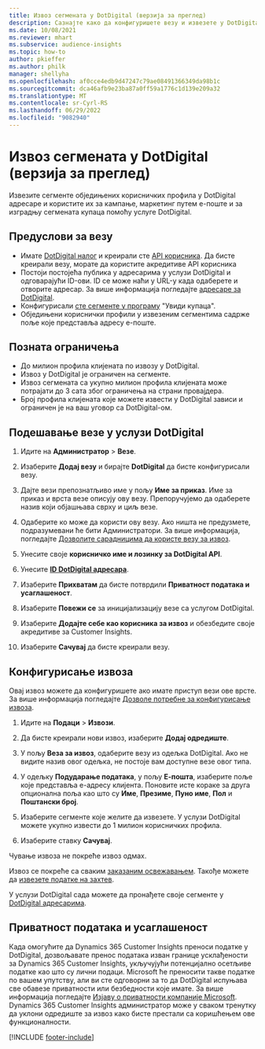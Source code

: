 ```yaml
---
title: Извоз сегмената у DotDigital (верзија за преглед)
description: Сазнајте како да конфигуришете везу и извезете у DotDigital.
ms.date: 10/08/2021
ms.reviewer: mhart
ms.subservice: audience-insights
ms.topic: how-to
author: pkieffer
ms.author: philk
manager: shellyha
ms.openlocfilehash: af0cce4edb9d47247c79ae08491366349da98b1c
ms.sourcegitcommit: dca46afb9e23ba87a0ff59a1776c1d139e209a32
ms.translationtype: MT
ms.contentlocale: sr-Cyrl-RS
ms.lasthandoff: 06/29/2022
ms.locfileid: "9082940"
---
```

# <a name="export-segments-to-dotdigital-preview"></a>Извоз сегмената у DotDigital (верзија за преглед)

Извезите сегменте обједињених корисничких профила у DotDigital адресаре и користите их за кампање, маркетинг путем е-поште и за изградњу сегмената купаца помоћу услуге DotDigital. 

## <a name="prerequisites-for-a-connection"></a>Предуслови за везу

-   Имате [DotDigital налог](https://dotdigital.com/) и креирали сте [API корисника](https://support.dotdigital.com/hc/articles/115001718730-How-do-I-create-an-API-user). Да бисте креирали везу, морате да користите акредитиве API корисника
-   Постоји постојећа публика у адресарима у услузи DotDigital и одговарајући ID-ови. ID се може наћи у URL-у када одаберете и отворите адресар. За више информација погледајте [адресаре за DotDigital](https://support.dotdigital.com/hc/articles/212211968-Creating-an-address-book).
-   Конфигурисали [сте сегменте у програму](segments.md) "Увиди купаца".
-   Обједињени кориснички профили у извезеним сегментима садрже поље које представља адресу е-поште.

## <a name="known-limitations"></a>Позната ограничења

- До милион профила клијената по извозу у DotDigital.
- Извоз у DotDigital је ограничен на сегменте.
- Извоз сегмената са укупно милион профила клијената може потрајати до 3 сата због ограничења на страни провајдера. 
- Број профила клијената које можете извести у DotDigital зависи и ограничен је на ваш уговор са DotDigital-ом.

## <a name="set-up-connection-to-dotdigital"></a>Подешавање везе у услузи DotDigital

1. Идите на **Администратор** > **Везе**.

1. Изаберите **Додај везу** и бирајте **DotDigital** да бисте конфигурисали везу.

1. Дајте вези препознатљиво име у пољу **Име за приказ**. Име за приказ и врста везе описују ову везу. Препоручујемо да одаберете назив који објашњава сврху и циљ везе.

1. Одаберите ко може да користи ову везу. Ако ништа не предузмете, подразумевани ће бити Администратори. За више информација, погледајте [Дозволите сарадницима да користе везу за извоз](connections.md#allow-contributors-to-use-a-connection-for-exports).

1. Унесите своје **корисничко име и лозинку за DotDigital API**. 

1. Унесите **[ID DotDigital адресара](https://support.dotdigital.com/hc/articles/212211968-Creating-an-address-book)**.

1. Изаберите **Прихватам** да бисте потврдили **Приватност података и усаглашеност**.

1. Изаберите **Повежи се** за иницијализацију везе са услугом DotDigital.

1. Изаберите **Додајте себе као корисника за извоз** и обезбедите своје акредитиве за Customer Insights.

1. Изаберите **Сачувај** да бисте креирали везу. 

## <a name="configure-an-export"></a>Конфигурисање извоза

Овај извоз можете да конфигуришете ако имате приступ вези ове врсте. За више информација погледајте [Дозволе потребне за конфигурисање извоза](export-destinations.md#set-up-a-new-export).

1. Идите на **Подаци** > **Извози**.

1. Да бисте креирали нови извоз, изаберите **Додај одредиште**.

1. У пољу **Веза за извоз**, одаберите везу из одељка DotDigital. Ако не видите назив овог одељка, не постоје вам доступне везе овог типа.


1. У одељку **Подударање података**, у пољу **Е-пошта**, изаберите поље које представља е-адресу клијента. Поновите исте кораке за друга опционална поља као што су **Име**, **Презиме**, **Пуно име**, **Пол** и **Поштански број**.

1. Изаберите сегменте које желите да извезете. У услузи DotDigital можете укупно извести до 1 милион корисничких профила.

1. Изаберите ставку **Сачувај**.

Чување извоза не покреће извоз одмах.

Извоз се покреће са сваким [заказаним освежавањем](system.md#schedule-tab). Такође можете да [извезете податке на захтев](export-destinations.md#run-exports-on-demand). 
 
У услузи DotDigital сада можете да пронађете своје сегменте у [DotDigital адресарима](https://support.dotdigital.com/hc/articles/212211968-Creating-an-address-book).


## <a name="data-privacy-and-compliance"></a>Приватност података и усаглашеност

Када омогућите да Dynamics 365 Customer Insights преноси податке у DotDigital, дозвољавате пренос података изван границе усклађености за Dynamics 365 Customer Insights, укључујући потенцијално осетљиве податке као што су лични подаци. Microsoft ће преносити такве податке по вашем упутству, али ви сте одговорни за то да DotDigital испуњава све обавезе приватности или безбедности које имате. За више информација погледајте [Изјаву о приватности компаније Microsoft](https://go.microsoft.com/fwlink/?linkid=396732).
Dynamics 365 Customer Insights администратор може у сваком тренутку да уклони одредиште за извоз како бисте престали са коришћењем ове функционалности.


[!INCLUDE [footer-include](includes/footer-banner.md)]
